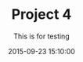 ---
layout: post
date: 2015-09-23 15:10:00
title: Project 4
subtitle: This is for testing
image: /research/images/project4.png
members:
  - d03922009
  - r03944015
brief: This is for testing. This is for testing. This is for testing. This is for testing. This is for testing. This is for testing. This is for testing. This is for testing. This is for testing. This is for testing. This is for testing. This is for testing. This is for testing. This is for testing. This is for testing. This is for testing. 
---